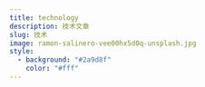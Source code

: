 ```yaml
---
title: technology
description: 技术文章
slug: 技术
image: ramon-salinero-vee00hx5d0q-unsplash.jpg
style:
  - background: "#2a9d8f"
    color: "#fff"
---
```

